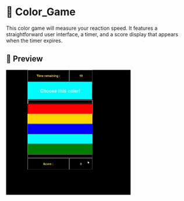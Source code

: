 # 🌈 Color_Game
This color game will measure your reaction speed. It features a straightforward user interface, a timer, and a score display that appears when the timer expires.

## 🍿 Preview

![color_game_preview](./assets/preview.gif)
